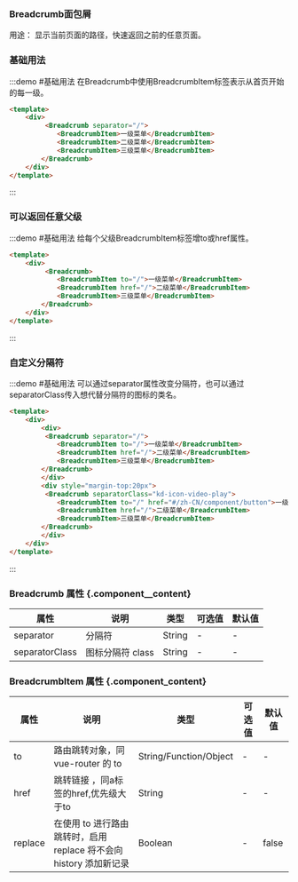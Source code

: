 ### Breadcrumb面包屑
 用途： 显示当前页面的路径，快速返回之前的任意页面。
### 基础用法
:::demo #基础用法 在Breadcrumb中使用BreadcrumbItem标签表示从首页开始的每一级。

```html
<template>
    <div>
         <Breadcrumb separator="/">
            <BreadcrumbItem>一级菜单</BreadcrumbItem>
            <BreadcrumbItem>二级菜单</BreadcrumbItem>
            <BreadcrumbItem>三级菜单</BreadcrumbItem>
        </Breadcrumb>
    </div>
</template>
```
:::
### 可以返回任意父级
:::demo #基础用法 给每个父级BreadcrumbItem标签增to或href属性。

```html
<template>
    <div>
         <Breadcrumb>
            <BreadcrumbItem to="/">一级菜单</BreadcrumbItem>
            <BreadcrumbItem href="/">二级菜单</BreadcrumbItem>
            <BreadcrumbItem>三级菜单</BreadcrumbItem>
        </Breadcrumb>
    </div>
</template>
```
:::
### 自定义分隔符
:::demo #基础用法 可以通过separator属性改变分隔符，也可以通过separatorClass传入想代替分隔符的图标的类名。

```html
<template>
    <div>
        <div>
         <Breadcrumb separator="/">
            <BreadcrumbItem to="/">一级菜单</BreadcrumbItem>
            <BreadcrumbItem href="/">二级菜单</BreadcrumbItem>
            <BreadcrumbItem>三级菜单</BreadcrumbItem>
        </Breadcrumb>
        </div>
        <div style="margin-top:20px">
         <Breadcrumb separatorClass="kd-icon-video-play">
            <BreadcrumbItem to="/" href="#/zh-CN/component/button">一级菜单</BreadcrumbItem>
            <BreadcrumbItem href="/">二级菜单</BreadcrumbItem>
            <BreadcrumbItem>三级菜单</BreadcrumbItem>
        </Breadcrumb>
        </div>
    </div>
</template>
```
:::

### Breadcrumb 属性 {.component__content}
| 属性      | 说明    | 类型      | 可选值       | 默认值   |
|---------- |-------- |---------- |-------------  |-------- |
| separator | 分隔符   | String    |      -        |   -     |
|separatorClass | 图标分隔符 class  |  String | -     | - |


### BreadcrumbItem 属性 {.component_content}
| 属性      | 说明    | 类型      | 可选值       | 默认值   |
|---------- |-------- |---------- |-------------  |-------- |
|  to       |路由跳转对象，同 vue-router 的 to| String/Function/Object | - | - |
| href     |  跳转链接  ，同a标签的href,优先级大于to  | String | - |- |
| replace | 在使用 to 进行路由跳转时，启用 replace 将不会向 history 添加新记录 | Boolean | - |false